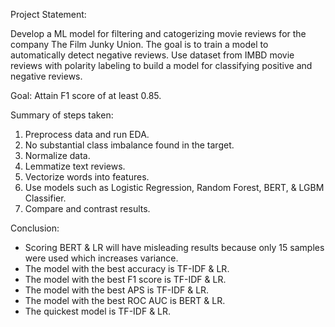 Project Statement:

Develop a ML model for filtering and catogerizing movie reviews for the company The Film Junky Union.
The goal is to train a model to automatically detect negative reviews. Use dataset from IMBD
movie reviews with polarity labeling to build a model for classifying positive and negative reviews.

Goal: Attain F1 score of at least 0.85.

Summary of steps taken:
1. Preprocess data and run EDA.
2. No substantial class imbalance found in the target.
3. Normalize data.
4. Lemmatize text reviews.
5. Vectorize words into features.
6. Use models such as Logistic Regression, Random Forest, BERT, & LGBM Classifier.
7. Compare and contrast results.


Conclusion:
- Scoring BERT & LR will have misleading results because only 15 samples were used which increases variance.
- The model with the best accuracy is TF-IDF & LR.
- The model with the best F1 score is TF-IDF & LR.
- The model with the best APS is TF-IDF & LR.
- The model with the best ROC AUC is BERT & LR.
- The quickest model is TF-IDF & LR.
